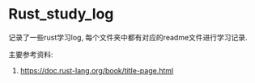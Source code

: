 # Rust_study_log

记录了一些rust学习log, 每个文件夹中都有对应的readme文件进行学习记录.

主要参考资料:

1. https://doc.rust-lang.org/book/title-page.html
